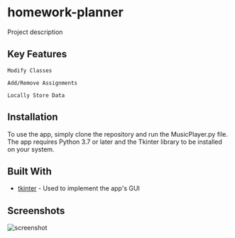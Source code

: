 # homework-planner

Project description

## Key Features

	Modify Classes
	
	Add/Remove Assignments

	Locally Store Data

## Installation

To use the app, simply clone the repository and run the MusicPlayer.py file. The app requires Python 3.7 or later and the Tkinter library to be installed on your system.

## Built With

* [tkinter](https://docs.python.org/3/library/tkinter.html) - Used to implement the app's GUI

## Screenshots

![screenshot](https://user-images.githubusercontent.com/59984623/236860733-4d8d0b7f-7095-4da9-8b6f-7c4ef41a4ad9.PNG)
